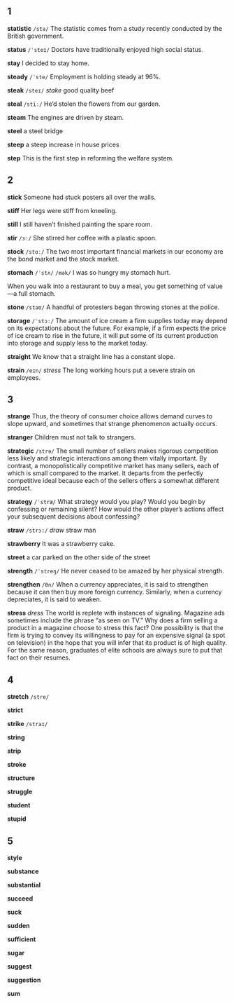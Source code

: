 ## 1
**statistic** 
`/stə/`
The statistic comes from a study recently conducted by the British government.

**status** 
`/ˈsteɪ/`
Doctors have traditionally enjoyed high social status.

**stay** 
I decided to stay home.

**steady**
`/ˈste/` 
Employment is holding steady at 96%.

**steak** 
`/steɪ/`
*stake*
good quality beef

**steal** 
`/stiː/`
He’d stolen the flowers from our garden.

**steam** 
The engines are driven by steam.

**steel** 
a steel bridge

**steep** 
a steep increase in house prices

**step** 
This is the first step in reforming the welfare system.

## 2
**stick** 
Someone had stuck posters all over the walls.

**stiff** 
Her legs were stiff from kneeling.

**still** 
I still haven’t finished painting the spare room.

**stir** 
`/ɜː/`
She stirred her coffee with a plastic spoon.

**stock** 
`/stɑː/`
The two most important financial markets in our economy are the bond market and the stock market.

**stomach** 
`/ˈstʌ/` `/mək/`
I was so hungry my stomach hurt.

When you walk into a restaurant to buy a meal, you get something of value—a full stomach.

**stone** 
`/stəʊ/`
A handful of protesters began throwing stones at the police.

**storage** 
`/ˈstɔː/`
The amount of ice cream a firm supplies today may depend on its expectations about the future. For example, if a firm expects the price of ice cream
to rise in the future, it will put some of its current production into storage and supply less to the market today.

**straight** 
We know that a straight line has a constant slope.

**strain** 
`/eɪn/`
*stress*
The long working hours put a severe strain on employees.

## 3
**strange** 
Thus, the theory of consumer choice allows demand curves to slope upward, and sometimes that strange phenomenon actually occurs.

**stranger** 
Children must not talk to strangers.

**strategic** 
`/strə/`
The small number of sellers makes rigorous competition less likely and strategic interactions among them vitally important. By contrast, a monopolistically competitive market has many sellers, each of which is small compared to the market. It departs from the perfectly competitive ideal because each of the sellers offers a somewhat different product.

**strategy** 
`/ˈstræ/`
What strategy would you play? Would you begin by confessing or remaining silent? How would the other player’s actions affect your subsequent
decisions about confessing?

**straw** 
`/strɔ:/`
*draw*
straw man

**strawberry** 
 It was a strawberry cake.

**street** 
a car parked on the other side of the street

**strength** 
`/ˈstreŋ/`
He never ceased to be amazed by her physical strength.

**strengthen** 
`/θn/`
When a currency appreciates, it is said to strengthen because it can then buy more foreign currency. Similarly, when a currency depreciates, it is said to weaken.

**stress** 
*dress*
The world is replete with instances of signaling. Magazine ads sometimes include the phrase “as seen on TV.” Why does a firm selling a product in a magazine choose to stress this fact? One possibility is that the firm is trying to convey its willingness to pay for an expensive signal (a spot on television) in the hope that you will infer that its product is of high quality. For the same reason, graduates of elite schools are always sure to put that fact on their resumes.

## 4
**stretch** 
`/stre/`

**strict** 

**strike** 
`/straɪ/`

**string** 

**strip** 

**stroke** 

**structure** 

**struggle** 

**student** 

**stupid** 

## 5
**style** 

**substance** 

**substantial** 

**succeed** 

**suck** 

**sudden** 

**sufficient** 

**sugar** 

**suggest** 

**suggestion** 

**sum** 